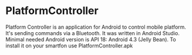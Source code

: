 # PlatformController

Platform Controller is an application for Android to control mobile platform. It's sending commands via a Bluetooth.
It was written in Android Studio. Minimal needed Android version is API 18: Android 4.3 (Jelly Bean). 
To install it on your smartfon use PlatformController.apk

